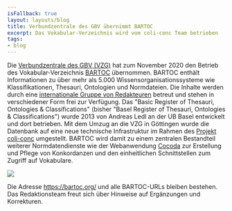 ```yaml
---
isFallback: true
layout: layouts/blog
title: Verbundzentrale des GBV übernimmt BARTOC
excerpt: Das Vokabular-Verzeichnis wird vom coli-conc Team betrieben
tags:
- blog
---
```


Die [Verbundzentrale des GBV (VZG)](https://www.gbv.de) hat zum November 2020 den Betrieb des Vokabular-Verzeichnis [BARTOC](https://bartoc.org/) übernommen. BARTOC enthält Informationen zu über mehr als 5.000 Wissensorganisationssysteme wie Klassifikationen, Thesauri, Ontologien und Normdateien. Die Inhalte werden durch eine [internationale Gruppe von Redakteuren](https://bartoc.org/contact) betreut und stehen in verschiedener Form frei zur Verfügung. Das "Basic Register of Thesauri, Ontologies & Classifications" (bisher "Basel Register of Thesauri, Ontologies & Classifications") wurde 2013 von Andreas Ledl an der UB Basel entwickelt und dort betrieben. Mit dem Umzug an die VZG in Göttingen wurde die Datenbank auf eine neue technische Infrastruktur im Rahmen des [Projekt coli-conc](https://coli-conc.gbv.de/) umgestellt. BARTOC wird damit zu einem zentralen Bestandteil weiterer Normdatendienste wie der Webanwendung [Cocoda](https://coli-conc.gbv.de/de/cocoda/) zur Erstellung und Pflege von Konkordanzen und den einheitlichen Schnittstellen zum Zugriff auf Vokabulare.

[![](https://bartoc.org/img/bartoc-logo.svg)](https://bartoc.org/)

Die Adresse <https://bartoc.org/> und alle BARTOC-URLs bleiben bestehen. Das Redaktionsteam freut sich über Hinweise auf Ergänzungen und Korrekturen.

